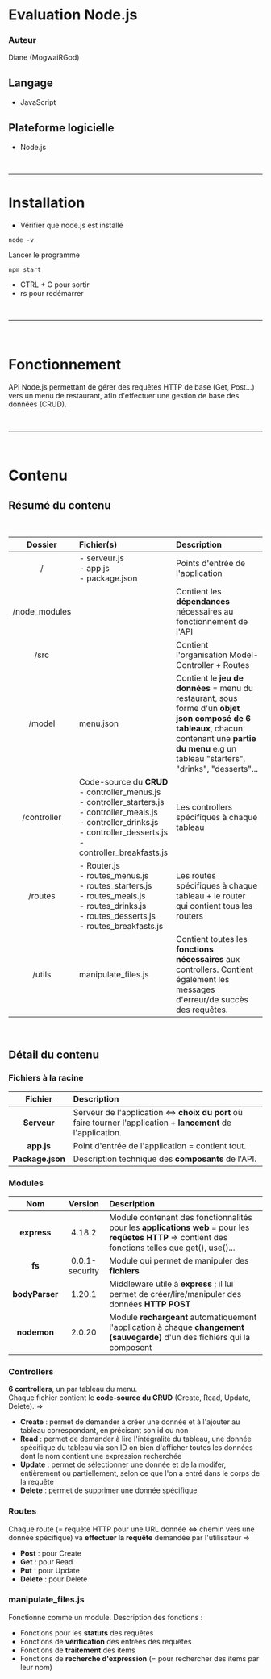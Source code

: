 Evaluation Node.js
===

### Auteur 
Diane (MogwaiRGod)  

## Langage  
* JavaScript  


## Plateforme logicielle
* Node.js  
<br>
<hr>

# Installation
* Vérifier que node.js est installé
```
node -v
```
Lancer le programme
```
npm start
```
* CTRL + C pour sortir  
* rs pour redémarrer

<br>
<hr>
<br>

# Fonctionnement
API Node.js permettant de gérer des requêtes HTTP de base (Get, Post...) vers un menu de restaurant, afin d'effectuer une gestion de base des données (CRUD).

<br>
<hr>
<br>  

# Contenu
Résumé du contenu
---

<br>

| Dossier | Fichier(s) | Description |
|:-------:|:----------------|:--------|
|/        |- serveur.js <br> - app.js <br> - package.json|Points d'entrée de l'application|
|/node_modules| |Contient les **dépendances** nécessaires au fonctionnement de l'API <br> |
|/src||Contient l'organisation Model-Controller + Routes|
|/model|menu.json|Contient le **jeu de données** = menu du restaurant, sous forme d'un **objet json composé de 6 tableaux**, chacun contenant une **partie du menu** e.g un tableau "starters", "drinks", "desserts"...|
|/controller|Code-source du **CRUD** <br> - controller_menus.js <br> - controller_starters.js <br> - controller_meals.js <br> - controller_drinks.js <br> - controller_desserts.js <br> - controller_breakfasts.js <br> |Les controllers spécifiques à chaque tableau|
|/routes|- Router.js <br> - routes_menus.js <br> - routes_starters.js <br> - routes_meals.js <br> - routes_drinks.js <br> - routes_desserts.js <br> - routes_breakfasts.js <br> |Les routes spécifiques à chaque tableau + le router qui contient tous les routers|
|/utils|manipulate_files.js|Contient toutes les **fonctions nécessaires** aux controllers. Contient également les messages d'erreur/de succès des requêtes.|

<br>

Détail du contenu
---

### Fichiers à la racine
| Fichier | Description |
|:-------:|:----------------|
|**Serveur**|Serveur de l'application <=> **choix du port** où faire tourner l'application + **lancement** de l'application.|
|**app.js**|Point d'entrée de l'application = contient tout.|
|**Package.json**|Description technique des **composants** de l'API.|

### Modules

| Nom | Version | Description |
|:-------:|:----:|:--------|
|**express**|4.18.2|Module contenant des fonctionnalités pour les **applications web** = pour les **reqûetes HTTP** => contient des fonctions telles que get(), use()...|
|**fs**|0.0.1-security|Module qui permet de manipuler des **fichiers**|
|**bodyParser**|1.20.1|Middleware utile à **express** ; il lui permet de créer/lire/manipuler des données **HTTP POST**|
|**nodemon**|2.0.20|Module **rechargeant** automatiquement l'application à chaque **changement (sauvegarde)** d'un des fichiers qui la composent|

### Controllers
**6 controllers**, un par tableau du menu. <br>
Chaque fichier contient le **code-source du CRUD** (Create, Read, Update, Delete). =><br> 
* **Create** : permet de demander à créer une donnée et à l'ajouter au tableau correspondant, en précisant son id ou non
* **Read** : permet de demander à lire l'intégralité du tableau, une donnée spécifique du tableau via son ID on bien d'afficher toutes les données dont le nom contient une expression recherchée
* **Update** : permet de sélectionner une donnée et de la modifer, entièrement ou partiellement, selon ce que l'on a entré dans le corps de la requête
* **Delete** : permet de supprimer une donnée spécifique

### Routes
Chaque route (= requête HTTP pour une URL donnée <=> chemin vers une donnée spécifique) va **effectuer la requête** demandée par l'utilisateur =><br>
* **Post** : pour Create
* **Get** : pour Read
* **Put** : pour Update
* **Delete** : pour Delete  

### manipulate_files.js 
Fonctionne comme un module. Description des fonctions :
 * Fonctions pour les **statuts** des requêtes  
 * Fonctions de **vérification** des entrées des requêtes  
 * Fonctions de **traitement** des items  
 * Fonctions de **recherche d'expression** (= pour rechercher des items par leur nom)  
